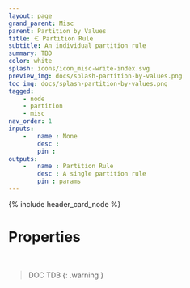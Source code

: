 ```yaml
---
layout: page
grand_parent: Misc
parent: Partition by Values
title: 🝗 Partition Rule
subtitle: An individual partition rule
summary: TBD
color: white
splash: icons/icon_misc-write-index.svg
preview_img: docs/splash-partition-by-values.png
toc_img: docs/splash-partition-by-values.png
tagged: 
    - node
    - partition
    - misc
nav_order: 1
inputs:
    -   name : None
        desc : 
        pin : 
outputs:
    -   name : Partition Rule
        desc : A single partition rule
        pin : params
---
```


{% include header_card_node %}

# Properties
<br>

> DOC TDB
{: .warning }